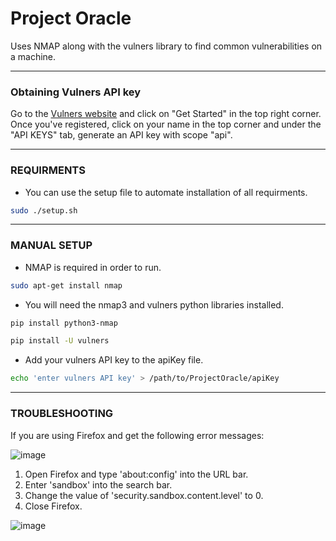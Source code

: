 # Project Oracle
Uses NMAP along with the vulners library to find common vulnerabilities on a machine.
___
### Obtaining Vulners API key

Go to the [Vulners website](https://vulners.com) and click on "Get Started" in the top right corner. Once you've registered, click on your name in the top corner and
under the "API KEYS" tab, generate an API key with scope "api".
___
### REQUIRMENTS
* You can use the setup file to automate installation of all requirments.
```bash
sudo ./setup.sh
```
___
### MANUAL SETUP
* NMAP is required in order to run.
```bash
sudo apt-get install nmap
```
* You will need the nmap3 and vulners python libraries installed.
```bash
pip install python3-nmap
```
```bash
pip install -U vulners
```
* Add your vulners API key to the apiKey file.
```bash
echo 'enter vulners API key' > /path/to/ProjectOracle/apiKey
```
___
### TROUBLESHOOTING
If you are using Firefox and get the following error messages:

![image](https://user-images.githubusercontent.com/64572574/127598904-71dba5a8-2d18-4c9b-8615-496e958128b6.png)

1. Open Firefox and type 'about:config' into the URL bar.
1. Enter 'sandbox' into the search bar.
1. Change the value of 'security.sandbox.content.level' to 0.
1. Close Firefox.

![image](https://user-images.githubusercontent.com/64572574/127601514-43c4193b-dfb7-477d-8613-6230e02f3227.png)
